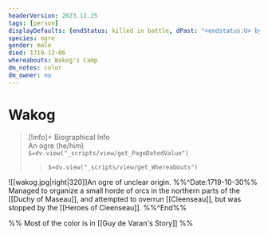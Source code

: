 ```yaml
---
headerVersion: 2023.11.25
tags: [person]
displayDefaults: {endStatus: killed in battle, dPast: "<endstatus:U> by [[The Heroes of Cleenseau]] on <enddate>"}
species: ogre
gender: male
died: 1719-12-06
whereabouts: Wakog's Camp
dm_notes: color
dm_owner: no
---
```

# Wakog
>[!info]+ Biographical Info  
> An ogre (he/him)  
> `$=dv.view("_scripts/view/get_PageDatedValue")`  
>> `$=dv.view("_scripts/view/get_Whereabouts")`

![[wakog.jpg|right|320]]An ogre of unclear origin. 
%%^Date:1719-10-30%%
Managed to organize a small horde of orcs in the northern parts of the [[Duchy of Maseau]], and attempted to overrun [[Cleenseau]], but was stopped by the [[Heroes of Cleenseau]].
%%^End%%

%% Most of the color is in [[Guy de Varan's Story]] %%